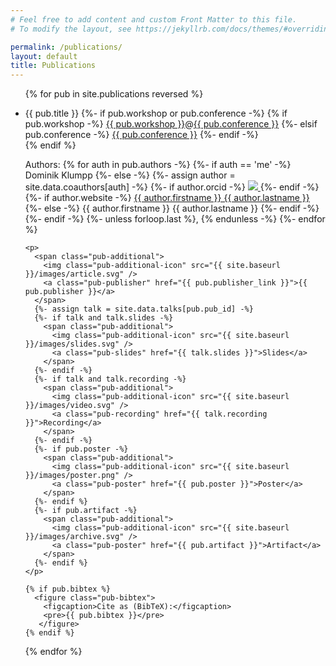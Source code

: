 ```yaml
---
# Feel free to add content and custom Front Matter to this file.
# To modify the layout, see https://jekyllrb.com/docs/themes/#overriding-theme-defaults

permalink: /publications/
layout: default
title: Publications
---
```


<ul class="pub-list">
{% for pub in site.publications reversed %}
  <li class="publication" id="pub-{{ pub.pub_id }}">
    <p>
      <a class="pub-unfolder" href="#pub-{{ pub.pub_id }}"></a>
      <a class="pub-folder" href="#/"></a>
      <span class="pub-title">{{ pub.title }}</span>
      {%- if pub.workshop or pub.conference -%}
        <span class="pub-venue">
          {% if pub.workshop -%}
            <a class="pub-workshop" href="{{ pub.workshop_link }}">{{ pub.workshop }}</a><span class="colocation-link">@</span><a class="pub-colocation" href="{{ pub.conference_link }}">{{ pub.conference }}</a>
          {%- elsif pub.conference -%}
            <a class="pub-conference" href="{{ pub.conference_link }}">{{ pub.conference }}</a>
          {%- endif -%}<br/>
        </span>
      {% endif %}
    </p>
    <p class="pub-authorline">
      <span>Authors:</span>
      <span>
      {% for auth in pub.authors -%}
        {%- if auth == 'me' -%}
          <span class="author-self">Dominik Klumpp</span>
        {%- else -%}
          {%- assign author = site.data.coauthors[auth] -%}
          <span class="author">
            {%- if author.orcid -%}
              <a class="author-orcid" href="https://orcid.org/{{author.orcid}}">
                <img src="{{ site.baseurl }}/images/orcid.svg"/>
              </a>
            {%- endif -%}
            {%- if author.website -%}
              <a class="author-link" href="{{ author.website }}">{{ author.firstname }} {{ author.lastname }}</a>
            {%- else -%}
              {{ author.firstname }} {{ author.lastname }}
            {%- endif -%}
          </span>
        {%- endif -%}
        {%- unless forloop.last %}, {% endunless -%}
      {%- endfor %}
      </span>
    </p>
 
    <p>
      <span class="pub-additional">
        <img class="pub-additional-icon" src="{{ site.baseurl }}/images/article.svg" />
        <a class="pub-publisher" href="{{ pub.publisher_link }}">{{ pub.publisher }}</a>
      </span>
      {%- assign talk = site.data.talks[pub.pub_id] -%}
      {%- if talk and talk.slides -%}
        <span class="pub-additional">
          <img class="pub-additional-icon" src="{{ site.baseurl }}/images/slides.svg" />
          <a class="pub-slides" href="{{ talk.slides }}">Slides</a>
        </span>
      {%- endif -%}
      {%- if talk and talk.recording -%}
        <span class="pub-additional">
          <img class="pub-additional-icon" src="{{ site.baseurl }}/images/video.svg" />
          <a class="pub-recording" href="{{ talk.recording }}">Recording</a>
        </span>
      {%- endif -%}
      {%- if pub.poster -%}
        <span class="pub-additional">
          <img class="pub-additional-icon" src="{{ site.baseurl }}/images/poster.png" />
          <a class="pub-poster" href="{{ pub.poster }}">Poster</a>
        </span>
      {%- endif %}
      {%- if pub.artifact -%}
        <span class="pub-additional">
          <img class="pub-additional-icon" src="{{ site.baseurl }}/images/archive.svg" />
          <a class="pub-poster" href="{{ pub.artifact }}">Artifact</a>
        </span>
      {%- endif %}
    </p>
    
    {% if pub.bibtex %}
      <figure class="pub-bibtex">
        <figcaption>Cite as (BibTeX):</figcaption>
        <pre>{{ pub.bibtex }}</pre>
       </figure>
    {% endif %}
  </li>
{% endfor %}
</ul>

<!-- plans:

  youtube / video icon in front of recording
  acm / article icon in front of publisher link
  link scholar
  A-Z icon after "Authors" if order is alphabetical
  provide bibtex entry for each publication
  generate full bibliography as separate page
  include abstract
  include "type" of publication
  add presentation for QA4SASO to research gate & link

-->
